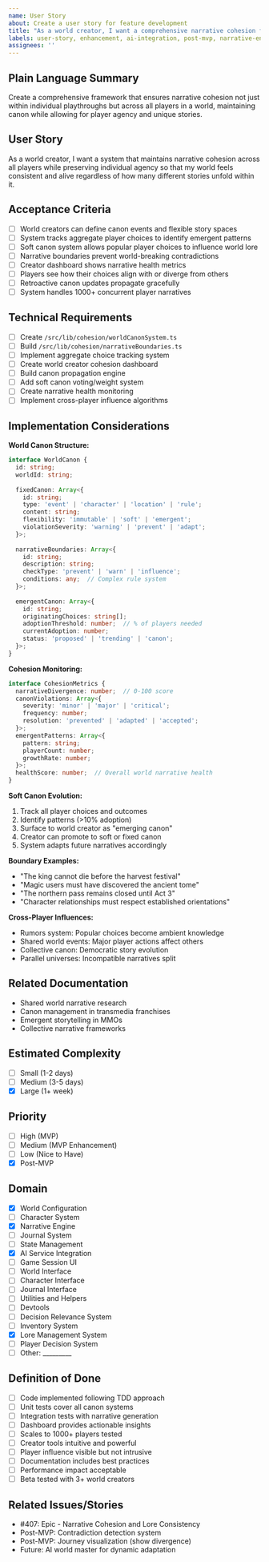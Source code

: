 ```yaml
---
name: User Story
about: Create a user story for feature development
title: "As a world creator, I want a comprehensive narrative cohesion framework so that my world maintains consistency across all players"
labels: user-story, enhancement, ai-integration, post-mvp, narrative-engine, world-configuration
assignees: ''
---
```


## Plain Language Summary
Create a comprehensive framework that ensures narrative cohesion not just within individual playthroughs but across all players in a world, maintaining canon while allowing for player agency and unique stories.

## User Story
As a world creator, I want a system that maintains narrative cohesion across all players while preserving individual agency so that my world feels consistent and alive regardless of how many different stories unfold within it.

## Acceptance Criteria
- [ ] World creators can define canon events and flexible story spaces
- [ ] System tracks aggregate player choices to identify emergent patterns
- [ ] Soft canon system allows popular player choices to influence world lore
- [ ] Narrative boundaries prevent world-breaking contradictions
- [ ] Creator dashboard shows narrative health metrics
- [ ] Players see how their choices align with or diverge from others
- [ ] Retroactive canon updates propagate gracefully
- [ ] System handles 1000+ concurrent player narratives

## Technical Requirements
- [ ] Create `/src/lib/cohesion/worldCanonSystem.ts`
- [ ] Build `/src/lib/cohesion/narrativeBoundaries.ts`
- [ ] Implement aggregate choice tracking system
- [ ] Create world creator cohesion dashboard
- [ ] Build canon propagation engine
- [ ] Add soft canon voting/weight system
- [ ] Create narrative health monitoring
- [ ] Implement cross-player influence algorithms

## Implementation Considerations
**World Canon Structure:**
```typescript
interface WorldCanon {
  id: string;
  worldId: string;
  
  fixedCanon: Array<{
    id: string;
    type: 'event' | 'character' | 'location' | 'rule';
    content: string;
    flexibility: 'immutable' | 'soft' | 'emergent';
    violationSeverity: 'warning' | 'prevent' | 'adapt';
  }>;
  
  narrativeBoundaries: Array<{
    id: string;
    description: string;
    checkType: 'prevent' | 'warn' | 'influence';
    conditions: any;  // Complex rule system
  }>;
  
  emergentCanon: Array<{
    id: string;
    originatingChoices: string[];
    adoptionThreshold: number;  // % of players needed
    currentAdoption: number;
    status: 'proposed' | 'trending' | 'canon';
  }>;
}
```

**Cohesion Monitoring:**
```typescript
interface CohesionMetrics {
  narrativeDivergence: number;  // 0-100 score
  canonViolations: Array<{
    severity: 'minor' | 'major' | 'critical';
    frequency: number;
    resolution: 'prevented' | 'adapted' | 'accepted';
  }>;
  emergentPatterns: Array<{
    pattern: string;
    playerCount: number;
    growthRate: number;
  }>;
  healthScore: number;  // Overall world narrative health
}
```

**Soft Canon Evolution:**
1. Track all player choices and outcomes
2. Identify patterns (>10% adoption)
3. Surface to world creator as "emerging canon"
4. Creator can promote to soft or fixed canon
5. System adapts future narratives accordingly

**Boundary Examples:**
- "The king cannot die before the harvest festival"
- "Magic users must have discovered the ancient tome"
- "The northern pass remains closed until Act 3"
- "Character relationships must respect established orientations"

**Cross-Player Influences:**
- Rumors system: Popular choices become ambient knowledge
- Shared world events: Major player actions affect others
- Collective canon: Democratic story evolution
- Parallel universes: Incompatible narratives split

## Related Documentation
- Shared world narrative research
- Canon management in transmedia franchises
- Emergent storytelling in MMOs
- Collective narrative frameworks

## Estimated Complexity
- [ ] Small (1-2 days)
- [ ] Medium (3-5 days)
- [x] Large (1+ week)

## Priority
- [ ] High (MVP)
- [ ] Medium (MVP Enhancement)
- [ ] Low (Nice to Have)
- [x] Post-MVP

## Domain
- [x] World Configuration
- [ ] Character System
- [x] Narrative Engine
- [ ] Journal System
- [ ] State Management
- [x] AI Service Integration
- [ ] Game Session UI
- [ ] World Interface
- [ ] Character Interface
- [ ] Journal Interface
- [ ] Utilities and Helpers
- [ ] Devtools
- [ ] Decision Relevance System
- [ ] Inventory System
- [x] Lore Management System
- [ ] Player Decision System
- [ ] Other: _________

## Definition of Done
- [ ] Code implemented following TDD approach
- [ ] Unit tests cover all canon systems
- [ ] Integration tests with narrative generation
- [ ] Dashboard provides actionable insights
- [ ] Scales to 1000+ players tested
- [ ] Creator tools intuitive and powerful
- [ ] Player influence visible but not intrusive
- [ ] Documentation includes best practices
- [ ] Performance impact acceptable
- [ ] Beta tested with 3+ world creators

## Related Issues/Stories
- #407: Epic - Narrative Cohesion and Lore Consistency
- Post-MVP: Contradiction detection system
- Post-MVP: Journey visualization (show divergence)
- Future: AI world master for dynamic adaptation